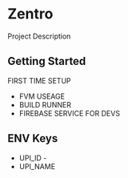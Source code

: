 # Zentro

Project Description

## Getting Started

FIRST TIME SETUP

- FVM USEAGE
- BUILD RUNNER
- FIREBASE SERVICE FOR DEVS

## ENV Keys

* UPI_ID -
* UPI_NAME
